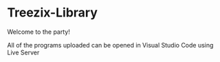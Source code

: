 # Treezix-Library

Welcome to the party!

All of the programs uploaded can be opened in Visual Studio Code using Live Server
